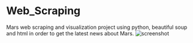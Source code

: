 # Web_Scraping
Mars web scraping and visualization project using python, beautiful soup and html in order to get the latest news about Mars.
![screenshot](<img width="1280" alt="screen shot 2019-01-13 at 12 55 16 pm" src="https://user-images.githubusercontent.com/32849807/51091122-efc94d80-173a-11e9-96d2-d3b9f49ac758.png">
)
